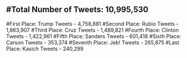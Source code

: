 #Total Number of Tweets: 10,995,530 
---
#First Place: Trump Tweets - 4,758,881
#Second Place: Rubio Tweets - 1,863,907
#Third Place: Cruz Tweets - 1,489,821
#Fourth Place: Clinton Tweets - 1,422,961
#Fifth Place: Sanders Tweets - 601,418
#Sixth Place: Carson Tweets - 353,374
#Seventh Place: Jeb! Tweets - 265,875
#Last Place: Kasich Tweets - 240,299
